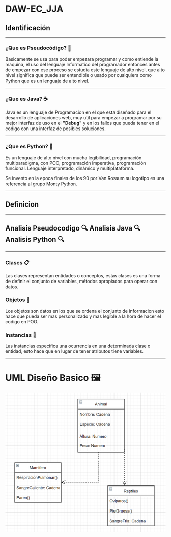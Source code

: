 # DAW-EC_JJA


## Identificación
___
### ¿Que es Pseudocódigo? 📃
Basicamente se usa para poder empezara programar y como entiende la maquina, el uso del lenguaje Informatico del programador entonces antes de empezar con ese proceso se estudia este lenguaje de alto nivel, que alto nivel significa que puede ser entendible o usado por cualquiera como Python que es un lenguaje de alto nivel.
___
### ¿Que es Java? ☕
Java es un lenguaje de Programacion en el que esta diseñado para el desarrollo de aplicaciones web, muy util
para empezar a programar por su mejor interfaz de uso en el **"Debug"** y en los fallos que pueda tener en el codigo con una interfaz de posibles soluciones.
___
### ¿Que es Python? 🐍
Es un lenguaje de alto nivel con mucha legibilidad, programación multiparadigma, con POO, programación imperativa, programación funcional. Lenguaje interpretado, dinámico y multiplataforma.

Se invento en la epoca finales de los 90 por Van Rossum su logotipo es una referencia al grupo Monty Python.
___
## Definicion 
___
## Analisis Pseudocodigo 🔍 Analisis Java 🔍 Analisis Python 🔍
___

### Clases 📋
Las clases representan entidades o conceptos,
estas clases es una forma de definir el conjunto
de variables, métodos apropiados para operar con datos.
### Objetos 📖
Los objetos son datos en los que se ordena el conjunto de informacion
esto hace que pueda ser mas personalizado y mas legible a la hora
de hacer el codigo en POO.
### Instancias 🏨
Las instancias especifica una ocurrencia en una determinada clase o entidad,
esto hace que en lugar de tener atributos tiene variables.
___

# UML Diseño Basico 🖼

![uml](UML.PNG)
